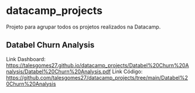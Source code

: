 # datacamp_projects
Projeto para agrupar todos os projetos realizados na Datacamp.

## Databel Churn Analysis

Link Dashboard: https://talesgomes27.github.io/datacamp_projects/Databel%20Churn%20Analysis/Databel%20Churn%20Analysis.pdf
Link Código: https://github.com/talesgomes27/datacamp_projects/tree/main/Databel%20Churn%20Analysis
